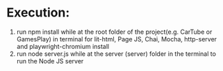 <h1>Execution: </h1>

1. run npm install while at the root folder of the project(e.g. CarTube or GamesPlay) in terminal for lit-html, Page JS, Chai, Mocha, http-server and playwright-chromium install
2. run node server.js while at the server (server) folder in the terminal to run the Node JS server


